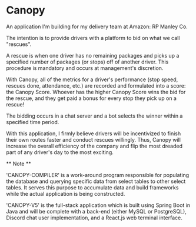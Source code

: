 # Canopy

An application I'm building for my delivery team at Amazon: RP Manley Co.

The intention is to provide drivers with a platform to bid on what we call "rescues".

A rescue is when one driver has no remaining packages and picks up a specified number of packages (or stops) off of another driver.
This procedure is mandatory and occurs at management's discretion.

With Canopy, all of the metrics for a driver's performance (stop speed, rescues done, attendance, etc.) are recorded and formulated into a score: the Canopy Score.
Whoever has the higher Canopy Score wins the bid for the rescue, and they get paid a bonus for every stop they pick up on a rescue!

The bidding occurs in a chat server and a bot selects the winner within a specified time period.

With this application, I firmly believe drivers will be incentivized to finish their own routes faster and conduct rescues willingly.
Thus, Canopy will increase the overall efficiency of the company and flip the most dreaded part of any driver's day to the most exciting.



** Note ** 


'CANOPY-COMPILER' is a work-around program responsible for populating the database and querying specific data from select tables to other select tables. It serves this purpose to accumulate data and build frameworks while the actual application is being constructed.


'CANOPY-V5' is the full-stack application which is built using Spring Boot in Java and will be complete with a back-end (either MySQL or PostgreSQL), Discord chat user implementation, and a React.js web terminal interface. 

